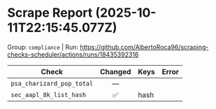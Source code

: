 # Scrape Report (2025-10-11T22:15:45.077Z)

Group: `compliance`  |  Run: https://github.com/AlbertoRoca96/scraping-checks-scheduler/actions/runs/18435392316

| Check | Changed | Keys | Error |
|---|:---:|:--|:--|
| `psa_charizard_pop_total` | — |  |  |
| `sec_aapl_8k_list_hash` | ✅ | hash |  |
